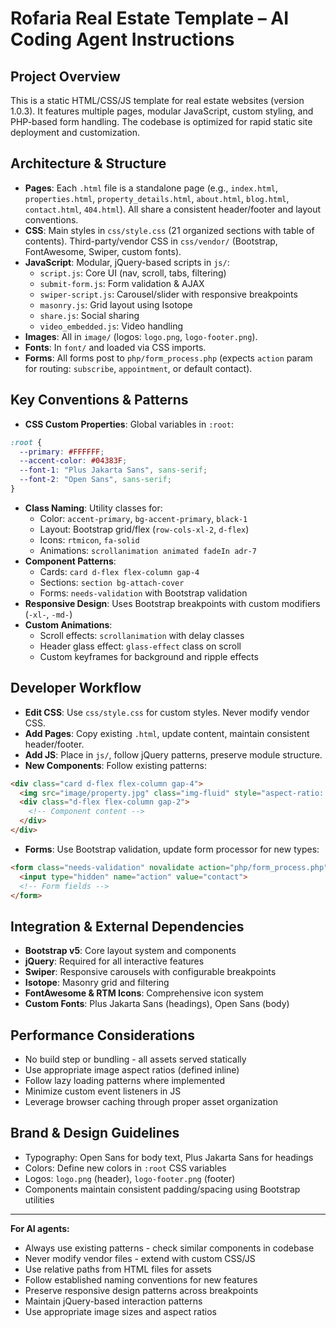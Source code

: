 # Rofaria Real Estate Template – AI Coding Agent Instructions

## Project Overview
This is a static HTML/CSS/JS template for real estate websites (version 1.0.3). It features multiple pages, modular JavaScript, custom styling, and PHP-based form handling. The codebase is optimized for rapid static site deployment and customization.

## Architecture & Structure
- **Pages**: Each `.html` file is a standalone page (e.g., `index.html`, `properties.html`, `property_details.html`, `about.html`, `blog.html`, `contact.html`, `404.html`). All share a consistent header/footer and layout conventions.
- **CSS**: Main styles in `css/style.css` (21 organized sections with table of contents). Third-party/vendor CSS in `css/vendor/` (Bootstrap, FontAwesome, Swiper, custom fonts).
- **JavaScript**: Modular, jQuery-based scripts in `js/`:
  - `script.js`: Core UI (nav, scroll, tabs, filtering)
  - `submit-form.js`: Form validation & AJAX
  - `swiper-script.js`: Carousel/slider with responsive breakpoints
  - `masonry.js`: Grid layout using Isotope
  - `share.js`: Social sharing
  - `video_embedded.js`: Video handling
- **Images**: All in `image/` (logos: `logo.png`, `logo-footer.png`).
- **Fonts**: In `font/` and loaded via CSS imports.
- **Forms**: All forms post to `php/form_process.php` (expects `action` param for routing: `subscribe`, `appointment`, or default contact).

## Key Conventions & Patterns
- **CSS Custom Properties**: Global variables in `:root`:
```css
:root {
  --primary: #FFFFFF;
  --accent-color: #04383F;
  --font-1: "Plus Jakarta Sans", sans-serif;
  --font-2: "Open Sans", sans-serif;
}
```
- **Class Naming**: Utility classes for:
  - Color: `accent-primary`, `bg-accent-primary`, `black-1`
  - Layout: Bootstrap grid/flex (`row-cols-xl-2`, `d-flex`)
  - Icons: `rtmicon`, `fa-solid`
  - Animations: `scrollanimation animated fadeIn adr-7`
- **Component Patterns**:
  - Cards: `card d-flex flex-column gap-4`
  - Sections: `section bg-attach-cover`
  - Forms: `needs-validation` with Bootstrap validation
- **Responsive Design**: Uses Bootstrap breakpoints with custom modifiers (`-xl-`, `-md-`)
- **Custom Animations**: 
  - Scroll effects: `scrollanimation` with delay classes
  - Header glass effect: `glass-effect` class on scroll
  - Custom keyframes for background and ripple effects

## Developer Workflow
- **Edit CSS**: Use `css/style.css` for custom styles. Never modify vendor CSS.
- **Add Pages**: Copy existing `.html`, update content, maintain consistent header/footer.
- **Add JS**: Place in `js/`, follow jQuery patterns, preserve module structure.
- **New Components**: Follow existing patterns:
```html
<div class="card d-flex flex-column gap-4">
  <img src="image/property.jpg" class="img-fluid" style="aspect-ratio: 5/3">
  <div class="d-flex flex-column gap-2">
    <!-- Component content -->
  </div>
</div>
```
- **Forms**: Use Bootstrap validation, update form processor for new types:
```html
<form class="needs-validation" novalidate action="php/form_process.php">
  <input type="hidden" name="action" value="contact">
  <!-- Form fields -->
</form>
```

## Integration & External Dependencies
- **Bootstrap v5**: Core layout system and components
- **jQuery**: Required for all interactive features
- **Swiper**: Responsive carousels with configurable breakpoints
- **Isotope**: Masonry grid and filtering
- **FontAwesome & RTM Icons**: Comprehensive icon system
- **Custom Fonts**: Plus Jakarta Sans (headings), Open Sans (body)

## Performance Considerations
- No build step or bundling - all assets served statically
- Use appropriate image aspect ratios (defined inline)
- Follow lazy loading patterns where implemented
- Minimize custom event listeners in JS
- Leverage browser caching through proper asset organization

## Brand & Design Guidelines
- Typography: Open Sans for body text, Plus Jakarta Sans for headings
- Colors: Define new colors in `:root` CSS variables
- Logos: `logo.png` (header), `logo-footer.png` (footer)
- Components maintain consistent padding/spacing using Bootstrap utilities

---
**For AI agents:**
- Always use existing patterns - check similar components in codebase
- Never modify vendor files - extend with custom CSS/JS
- Use relative paths from HTML files for assets
- Follow established naming conventions for new features
- Preserve responsive design patterns across breakpoints
- Maintain jQuery-based interaction patterns
- Use appropriate image sizes and aspect ratios
